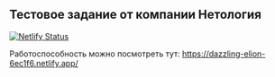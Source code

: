﻿## Тестовое задание от компании Нетология

[![Netlify Status](https://api.netlify.com/api/v1/badges/c3498635-eede-4113-bfe4-0a1106d93ae9/deploy-status)](https://app.netlify.com/sites/dazzling-elion-6ec1f6/deploys)

Работоспособность можно посмотреть тут: https://dazzling-elion-6ec1f6.netlify.app/


